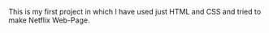 This is my first project in which I have used just HTML and CSS and tried to make Netflix Web-Page.
